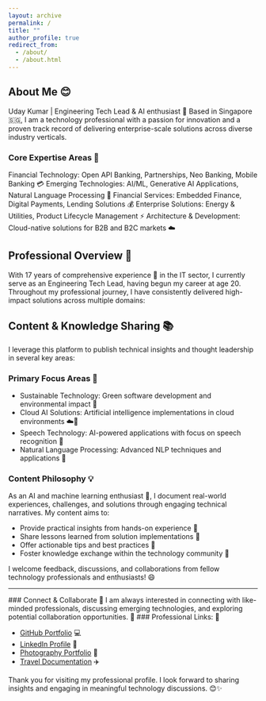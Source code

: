 ```yaml
---
layout: archive
permalink: /
title: ""
author_profile: true
redirect_from: 
  - /about/
  - /about.html
---
```


<!-- ![screenshot](/images/aboutme/profile.jpeg) -->
  <!-- <a href="https://github.com/uday160386"><i class="fab fa-fw fa-github icon-pad-right" aria-hidden="true" style="font-size:25px"></i></a>
  <a href="https://www.linkedin.com/in/bkvudaykumar/"><i class="fab fa-fw fa-linkedin icon-pad-right" aria-hidden="true" style="font-size:25px"></i></a>
  <a href="https://www.instagram.com/vukclicks/"><i class="fab fa-fw fa-instagram icon-pad-right" aria-hidden="true" style="font-size:25px"></i></a> -->

## About Me 😊
Uday Kumar | Engineering Tech Lead & AI enthusiast 🚀
Based in Singapore 🇸🇬, I am a technology professional with a passion for innovation and a proven track record of delivering enterprise-scale solutions across diverse industry verticals.

### Core Expertise Areas 🔧

Financial Technology: Open API Banking, Partnerships, Neo Banking, Mobile Banking 💳
Emerging Technologies: AI/ML, Generative AI Applications, Natural Language Processing 🤖
Financial Services: Embedded Finance, Digital Payments, Lending Solutions 💰
Enterprise Solutions: Energy & Utilities, Product Lifecycle Management ⚡
Architecture & Development: Cloud-native solutions for B2B and B2C markets ☁️

## Professional Overview 💼
With 17 years of comprehensive experience 🎯 in the IT sector, I currently serve as an Engineering Tech Lead, having begun my career at age 20. Throughout my professional journey, I have consistently delivered high-impact solutions across multiple domains:

## Content & Knowledge Sharing 📚
I leverage this platform to publish technical insights and thought leadership in several key areas:
### Primary Focus Areas 🎯

- Sustainable Technology: Green software development and environmental impact 🌱
- Cloud AI Solutions: Artificial intelligence implementations in cloud environments ☁️🤖
- Speech Technology: AI-powered applications with focus on speech recognition 🎤
- Natural Language Processing: Advanced NLP techniques and applications 💬

### Content Philosophy 💡
As an AI and machine learning enthusiast 🧠, I document real-world experiences, challenges, and solutions through engaging technical narratives. My content aims to:

- Provide practical insights from hands-on experience 💪
- Share lessons learned from solution implementations 📖
- Offer actionable tips and best practices 💎
- Foster knowledge exchange within the technology community 🤝

I welcome feedback, discussions, and collaborations from fellow technology professionals and enthusiasts! 😄

<HR>
### Connect & Collaborate 🤝
I am always interested in connecting with like-minded professionals, discussing emerging technologies, and exploring potential collaboration opportunities. 🚀
### Professional Links: 🔗

- [GitHub Portfolio][Github] 💻
- [LinkedIn Profile][LinkedIn] 👔
- [Photography Portfolio][VUKCLICKS] 📸
- [Travel Documentation][VUK-Travels] ✈️


Thank you for visiting my professional profile. I look forward to sharing insights and engaging in meaningful technology discussions. 😊✨


[Github]: https://github.com/uday160386/
[LinkedIn]: https://www.linkedin.com/in/bkvudaykumar/
[Instagram]: https://www.instagram.com/vukclicks/
[VUKCLICKS]: http://www.vukclicks.com
[VUK-Travels]: https://www.vukclicks.com/public/pages/portfolio/travel/travel.html